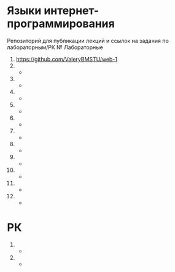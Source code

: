 # Языки интернет-программирования
Репозиторий для публикации лекций и ссылок на задания по лабораторным/РК
№ Лабораторные
1. https://github.com/ValeryBMSTU/web-1
2. -
3. -
4. -
5. -
6. -
7. -
8. -
9. -
10. -
11. -
12. -
# РК
1. -
2. -
